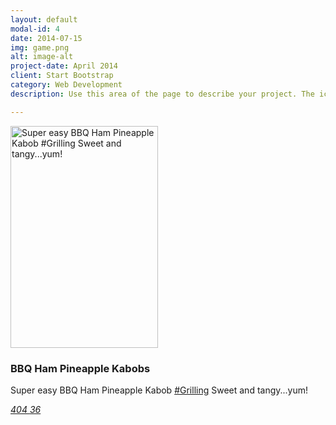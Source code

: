 ```yaml
---
layout: default
modal-id: 4
date: 2014-07-15
img: game.png
alt: image-alt
project-date: April 2014
client: Start Bootstrap
category: Web Development
description: Use this area of the page to describe your project. The icon above is part of a free icon set by <a href="https://sellfy.com/p/8Q9P/jV3VZ/">Flat Icons</a>. On their website, you can download their free set with 16 icons, or you can purchase the entire set with 146 icons for only $12!

---
```

<img src="./Pinterest_files/c5b7ad669ac49b581ebac2fae4344c49.jpg" class="pinImg fullBleed noFade" style="height:355px;width:236px;" alt="Super easy BBQ Ham Pineapple Kabob #Grilling Sweet and tangy...yum!">
<h3 class="richPinGridTitle">BBQ Ham Pineapple Kabobs</h3>
<div class="pinMeta ">
                                            <p class="pinDescription">Super easy BBQ Ham Pineapple Kabob <a href="http://www.pinterest.com/explore/Grilling" class="pintag" title="#Grilling explore Pinterest">#Grilling</a> Sweet and tangy...yum!
                            
                    
            
</p><div class="pinSocialMeta">
            <a class="socialItem" href="http://www.pinterest.com/pin/285274957621313831/repins/">
<em class="repinIconSmall"></em>
<em class="socialMetaCount repinCountSmall">
404
</em>
</a>
<a class="socialItem likes" href="http://www.pinterest.com/pin/285274957621313831/likes/">
<em class="likeIconSmall"></em>
<em class="socialMetaCount likeCountSmall">
36
</em>
</a>

</div>
</div>